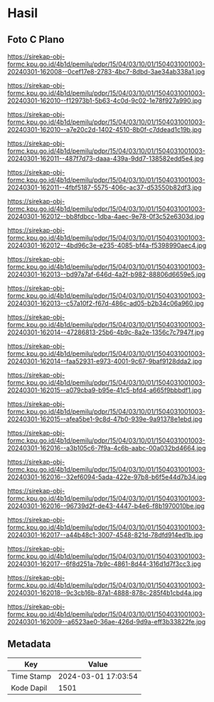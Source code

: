 # Hasil

## Foto C Plano

https://sirekap-obj-formc.kpu.go.id/4b1d/pemilu/pdpr/15/04/03/10/01/1504031001003-20240301-162008--0cef17e8-2783-4bc7-8dbd-3ae34ab338a1.jpg

https://sirekap-obj-formc.kpu.go.id/4b1d/pemilu/pdpr/15/04/03/10/01/1504031001003-20240301-162010--f12973b1-5b63-4c0d-9c02-1e78f927a990.jpg

https://sirekap-obj-formc.kpu.go.id/4b1d/pemilu/pdpr/15/04/03/10/01/1504031001003-20240301-162010--a7e20c2d-1402-4510-8b0f-c7ddead1c19b.jpg

https://sirekap-obj-formc.kpu.go.id/4b1d/pemilu/pdpr/15/04/03/10/01/1504031001003-20240301-162011--487f7d73-daaa-439a-9dd7-138582edd5e4.jpg

https://sirekap-obj-formc.kpu.go.id/4b1d/pemilu/pdpr/15/04/03/10/01/1504031001003-20240301-162011--4fbf5187-5575-406c-ac37-d53550b82df3.jpg

https://sirekap-obj-formc.kpu.go.id/4b1d/pemilu/pdpr/15/04/03/10/01/1504031001003-20240301-162012--bb8fdbcc-1dba-4aec-9e78-0f3c52e6303d.jpg

https://sirekap-obj-formc.kpu.go.id/4b1d/pemilu/pdpr/15/04/03/10/01/1504031001003-20240301-162012--4bd96c3e-e235-4085-bf4a-f5398990aec4.jpg

https://sirekap-obj-formc.kpu.go.id/4b1d/pemilu/pdpr/15/04/03/10/01/1504031001003-20240301-162013--bd97a7af-646d-4a2f-b982-88806d6659e5.jpg

https://sirekap-obj-formc.kpu.go.id/4b1d/pemilu/pdpr/15/04/03/10/01/1504031001003-20240301-162013--c57a10f2-f67d-486c-ad05-b2b34c06a960.jpg

https://sirekap-obj-formc.kpu.go.id/4b1d/pemilu/pdpr/15/04/03/10/01/1504031001003-20240301-162014--47286813-25b6-4b9c-8a2e-1356c7c7947f.jpg

https://sirekap-obj-formc.kpu.go.id/4b1d/pemilu/pdpr/15/04/03/10/01/1504031001003-20240301-162014--faa52931-e973-4001-9c67-9baf9128dda2.jpg

https://sirekap-obj-formc.kpu.go.id/4b1d/pemilu/pdpr/15/04/03/10/01/1504031001003-20240301-162015--a079cba9-b95e-41c5-bfd4-a665f9bbbdf1.jpg

https://sirekap-obj-formc.kpu.go.id/4b1d/pemilu/pdpr/15/04/03/10/01/1504031001003-20240301-162015--afea5be1-9c8d-47b0-939e-9a91378e1ebd.jpg

https://sirekap-obj-formc.kpu.go.id/4b1d/pemilu/pdpr/15/04/03/10/01/1504031001003-20240301-162016--a3b105c6-7f9a-4c6b-aabc-00a032bd4664.jpg

https://sirekap-obj-formc.kpu.go.id/4b1d/pemilu/pdpr/15/04/03/10/01/1504031001003-20240301-162016--32ef6094-5ada-422e-97b8-b6f5e44d7b34.jpg

https://sirekap-obj-formc.kpu.go.id/4b1d/pemilu/pdpr/15/04/03/10/01/1504031001003-20240301-162016--96739d2f-de43-4447-b4e6-f8b1970010be.jpg

https://sirekap-obj-formc.kpu.go.id/4b1d/pemilu/pdpr/15/04/03/10/01/1504031001003-20240301-162017--a44b48c1-3007-4548-821d-78dfd914ed1b.jpg

https://sirekap-obj-formc.kpu.go.id/4b1d/pemilu/pdpr/15/04/03/10/01/1504031001003-20240301-162017--6f8d251a-7b9c-4861-8d44-316d1d7f3cc3.jpg

https://sirekap-obj-formc.kpu.go.id/4b1d/pemilu/pdpr/15/04/03/10/01/1504031001003-20240301-162018--9c3cb16b-87a1-4888-878c-285f4b1cbd4a.jpg

https://sirekap-obj-formc.kpu.go.id/4b1d/pemilu/pdpr/15/04/03/10/01/1504031001003-20240301-162009--a6523ae0-36ae-426d-9d9a-eff3b33822fe.jpg


## Metadata

| Key        | Value               |
| ---------- | ------------------- |
| Time Stamp | 2024-03-01 17:03:54 |
| Kode Dapil | 1501                |



